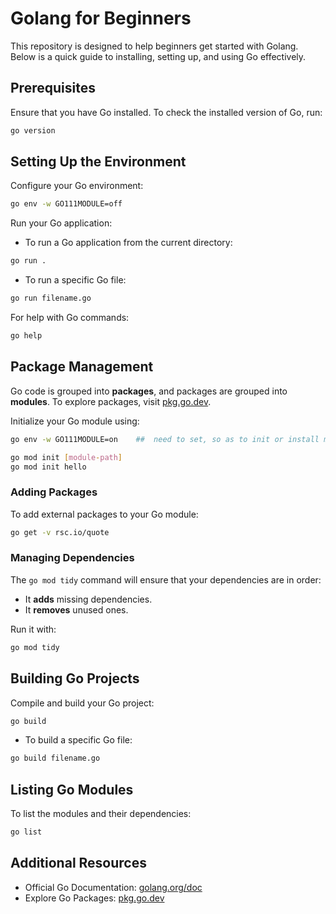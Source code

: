 # Golang for Beginners

This repository is designed to help beginners get started with Golang. Below is a quick guide to installing, setting up, and using Go effectively.

## Prerequisites

Ensure that you have Go installed. To check the installed version of Go, run:

```bash
go version
```

## Setting Up the Environment

Configure your Go environment:

```bash
go env -w GO111MODULE=off
```

Run your Go application:

- To run a Go application from the current directory:

```bash
go run .
```

- To run a specific Go file:

```bash
go run filename.go
```

For help with Go commands:

```bash
go help
```

## Package Management

Go code is grouped into **packages**, and packages are grouped into **modules**. To explore packages, visit [pkg.go.dev](https://pkg.go.dev).

Initialize your Go module using:

```bash 
go env -w GO111MODULE=on    ##  need to set, so as to init or install modules..

go mod init [module-path]
go mod init hello
```

### Adding Packages

To add external packages to your Go module:

```bash
go get -v rsc.io/quote
```

### Managing Dependencies

The `go mod tidy` command will ensure that your dependencies are in order:

- It **adds** missing dependencies.
- It **removes** unused ones.

Run it with:

```bash
go mod tidy
```

## Building Go Projects

Compile and build your Go project:

```bash
go build
```

- To build a specific Go file:

```bash
go build filename.go
```

## Listing Go Modules

To list the modules and their dependencies:

```bash
go list
```

## Additional Resources

- Official Go Documentation: [golang.org/doc](https://golang.org/doc)
- Explore Go Packages: [pkg.go.dev](https://pkg.go.dev)
